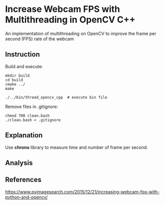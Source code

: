 # Increase Webcam FPS with Multithreading in OpenCV C++
An implementation of multithreading on OpenCV to improve the frame per second (FPS) rate of the webcam

## Instruction
Build and execute:
```shell
mkdir build
cd build
cmake ../
make

./../bin/thread_opencv_cpp  # execute bin file
```

Remove files in .gitignore:
```shell
chmod 700 clean.bash
./clean.bash < .gitignore
```

## Explanation

Use **chrono** library to measure time and number of frame per second. 


## Analysis


## References
https://www.pyimagesearch.com/2015/12/21/increasing-webcam-fps-with-python-and-opencv/